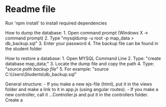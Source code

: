# Readme file

Run 'npm install' to install required dependencies

How to dump the database:
	1. Open command prompt (Windows X -> command prompt)
	2. Type "mysqldump -u root -p map_data > db_backup.sql"
	3. Enter your password
	4. The backup file can be found in the student folder

How to restore a database:
	1. Open MYSQL Command Line
	2. Type: "create database map_data;"
	3. Locate the dump file and copy the path
	4. Type: "source *path backup file*"
	5. For example: "source C:\Users\Students\db_backup.sql"

General structure:
	- If you make a new ejs-file (html), put it in the views folder and make a link to it in app.js (using angular routes).
	- If you make a new controller, call it ...Controller.js and put it in the controllers folder. Create a <script> tag for it in index.ejs for it to work.
	- If you use a lot of app.get or app.post commands in maps-server.js that belong together, put them in a separate Javascript file and require it in maps-server.js (for example how I did with cookies.js).

For the Heroku deployment to work correctly, we need at least the following:
	- A start script in package.json. This is "node maps-server.js" and should not be changed. If you rename maps-server.js for whatever reason, don't forget to change it there as well.
	- ejs-files instead of html files. These are exactly the same as html-files (in terms of syntax) but the extension is .ejs instead of .html.
	- The http.listen(process.env.PORT || 5000) command in maps-server.js. The examples we worked with so far used a fixed port like 3000, but Heroku won't like that. This command tells Heroku to use whatever port they want to use, or use 5000 when we run it locally. This also means you have to navigate to localhost:5000 instead of localhost:3000.
If either of these requirements are not met, the Heroku deployment will fail and you will make me very angry >:(

Only the code in the master branch will be deployed to Heroku; any other branch will be ignored. The URL of our app is https://amazing-maps-app.herokuapp.com